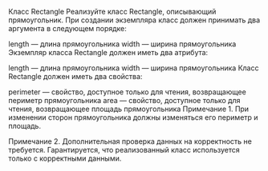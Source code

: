 Класс Rectangle
Реализуйте класс Rectangle, описывающий прямоугольник. При создании экземпляра класс должен принимать два аргумента в следующем порядке:

length — длина прямоугольника
width — ширина прямоугольника
Экземпляр класса Rectangle должен иметь два атрибута:

length — длина прямоугольника
width — ширина прямоугольника
Класс Rectangle должен иметь два свойства:

perimeter — свойство, доступное только для чтения, возвращающее периметр прямоугольника
area — свойство, доступное только для чтения, возвращающее площадь прямоугольника
Примечание 1. При изменении сторон прямоугольника должны изменяться его периметр и площадь.

Примечание 2. Дополнительная проверка данных на корректность не требуется. Гарантируется, что реализованный класс используется только с корректными данными.